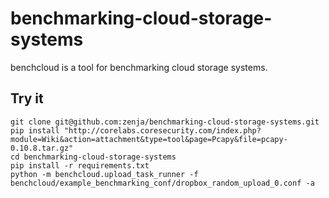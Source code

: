 benchmarking-cloud-storage-systems
==================================

benchcloud is a tool for benchmarking cloud storage systems.

Try it
------

    git clone git@github.com:zenja/benchmarking-cloud-storage-systems.git
    pip install "http://corelabs.coresecurity.com/index.php?module=Wiki&action=attachment&type=tool&page=Pcapy&file=pcapy-0.10.8.tar.gz"
    cd benchmarking-cloud-storage-systems
    pip install -r requirements.txt
    python -m benchcloud.upload_task_runner -f benchcloud/example_benchmarking_conf/dropbox_random_upload_0.conf -a
